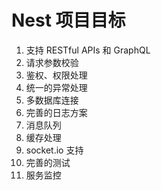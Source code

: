 # Nest 项目目标

1. 支持 RESTful APIs 和 GraphQL
2. 请求参数校验
3. 鉴权、权限处理
4. 统一的异常处理
5. 多数据库连接
6. 完善的日志方案
7. 消息队列
8. 缓存处理
9. socket.io 支持
10. 完善的测试
11. 服务监控

